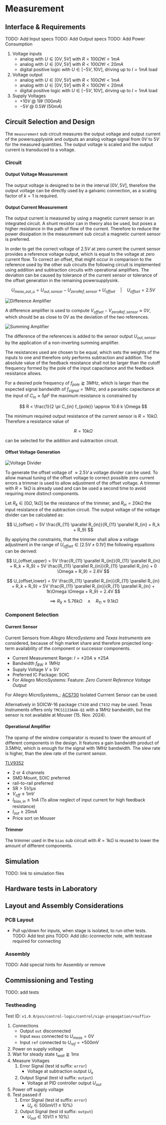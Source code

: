 # Measurement

## Interface & Requirements

TODO: Add Input specs
TODO: Add Output specs
TODO: Add Power Consumption

1. Voltage inputs
    - analog with $U \in [0V, 5V]$ with $R < 100 \Omega \forall I < 1mA$
    - analog with $U \in [0V, 5V]$ with $R < 100 \Omega \forall I < 20mA$
    - digital positive logic with $U \in [-5V, 10V]$, driving up to $I = 1 mA$
    load
2. Voltage output
    - analog with $U \in [0V, 5V]$ with $R < 100 \Omega \forall I < 1mA$
    - analog with $U \in [0V, 5V]$ with $R < 100 \Omega \forall I < 20mA$
    - digital positive logic with $U \in [-5V, 10V]$, driving up to $I = 1 mA$
    load
3. Supply Voltages
    - $+10V$ @ $1W$ ($100mA$)
    - $-5V$ @ $0.5W$ ($50mA$)

## Circuit Selection and Design

The `measurement` sub circuit measures the output voltage and output current of
the powersupplysink and outputs an analog voltage signal from $0V$ to $5V$ for
the measured quantities.
The output voltage is scaled and the output current is transduced to a voltage.

### Circuit

#### Output Voltage Measurement

The output voltage is designed to be in the interval $[0V, 5V]$, therefore the
output voltage can be directly used by a galvanic connection, as a scaling
factor of $k = 1$ is required.

#### Output Current Measurement

The output current is measured by using a magnetic current sensor in an
integrated circuit. A shunt resistor can in theory also be used, but poses a
higher resistance in the path of flow of the current. Therefore to reduce the
power dissipation in the measurement sub circuit a magnetic current sensor is
preferred.

In order to get the correct voltage of $2.5V$ at zero current the current
sensor provides a reference voltage output, which is equal to the voltage at
zero current flow. To correct an offset, that might occur in comparison to the
reference used by the other sub circuits the following circuit is implemented
using addition and subtraction circuits with operational amplifiers. The
deviation can be caused by tolerance of the current sensor or tolerance of the
offset generation in the remaining powersupplysink.

$$ U_{meas\_out\_u} = U_{out,sensor} - U_{zeroRef,sensor} + U_{offset} \quad
\vert \quad U_{offset} = 2.5V $$

![Difference Amplifier](./opamp_subtraction.png)

A difference amplifier is used to compute $V_{offset} - V_{zeroRef,sensor}
\approx 0V$, which should be as close to $0V$ as the deviation of the two
references.

![Summing Amplifier](./opamp_addition.png)

The difference of the references is added to the sensor output $U_{out,sensor}$
by the application of a non-inverting summing amplifier.

The resistances used are chosen to be equal, which sets the weights of the
inputs to one and therefore only performs subtraction and addition.
The absolute value of the feedback resistance shall not be larger than the
cutoff frequency formed by the pole of the input capacitance and the feedback
resistance allows.

For a desired pole frequency of $f_{pole} \gtrapprox 3MHz$, which is larger
than the expected signal bandwidth of $f_{signal} = 1MHz$, and a parasitic
capacitance at the input of $C_{in} \approx 5pF$ the maximum resistance is
constrained by

$$ R < \frac{1}{2 \pi C_{in} f_{pole}} \approx 10.6 k \Omega $$

The minimum required output resistance of the current sensor is $R = 10 k
\Omega$. Therefore a resistance value of

$$ R = 10 k \Omega $$

can be selected for the addition and subtraction circuit.

#### Offset Voltage Generation

![Voltage Divider](./voltage_divider.png)

To generate the offset voltage of $\approx 2.5V$ a voltage divider can be used.
To allow manual tuning of the offset voltage to correct possible zero current
errors a trimmer is used to allow adjustment of the offset voltage.
A trimmer with $R = 1 k \Omega$ is already used and can be used a second time
to avoid requiring more distinct components.

Let $R_k \in [0 \Omega, 1k \Omega]$ be the resistance of the trimmer, and
$R_{in} = 20k \Omega$ the input resistance of the subtraction circuit. The
output voltage of the voltage divider can be calculated as:

$$ U_{offset}
= 5V \frac{R_{11} \parallel R_{in}}{R_{11} \parallel R_{in} + R_k + R_9} $$

By applying the constraints, that the trimmer shall allow a voltage adjustment
in the range of $U_{offset} \in [2.5V \pm 0.1V]$ the following equations can be
derived:

$$ U_{offset,upper}
= 5V \frac{R_{11} \parallel R_{in}}{R_{11} \parallel R_{in} + R_k + R_9}
= 5V \frac{R_{11} \parallel R_{in}}{R_{11} \parallel R_{in} + 0 \Omega + R_9}
= 2.6V
$$

$$ U_{offset,lower}
= 5V \frac{R_{11} \parallel R_{in}}{R_{11} \parallel R_{in} + R_k + R_9}
= 5V \frac{R_{11} \parallel R_{in}}{R_{11} \parallel R_{in} + 1k\Omega \Omega +
R_9} = 2.4V
$$

$$ \implies R_{9} \approx 5.76 k \Omega \quad \land \quad R_{11} \approx 9.1 k
\Omega $$

### Component Selection

#### Current Sensor

Current Sensors from _Allegro MicroSystems_ and _Texas Instruments_ are
considered, because of high market share and therefore projected long-term
availability of the component or successor components.

- Current Measurement Range: $I = \pm 20A \lor \pm 25A$
- Bandwidth $f_{BW} \geq 1 MHz$
- Supply Voltage $V \geq 5V$
- Preferred IC Package: SOIC
- For Allegro MicroSystems: Feature: _Zero Current Reference Voltage Output_

For Allegro MicroSystems_: [ACS730] Isolated Currrent Sensor can be used.

Alternatively in SOICW-16 package `CT430` and `CT432` may be used.
Texas Instruments offers only `TMCS1133A4A-Q1` with a $1MHz$ bandwidth, but the
sensor is not available at Mouser (15. Nov. 2024).

[ACS730]: https://mou.sr/3YOkQ98

#### Operational Amplifier

The opamp of the window comparator is reused to lower the amount of different
components in the design. It features a gain bandwidth product of $3.5MHz$,
which is enough for the signal with $1MHz$ bandwidth.
The slew rate is higher, than the slew rate of the current sensor.

[TLV9352](https://mou.sr/3BJsKZm)

- 2 or 4 channels
- SMD Mount, SOIC preferred
- rail-to-rail preferred
- $\text{SR} > 5V / \mu s$
- $V_{off} \leq 1mV$
- $I_{bias, in} \leq 1nA$ (To allow neglect of input current for high feedback resistance)
- $I_{out} \geq 20mA$
- Price sort on Mouser

#### Trimmer

The trimmer used in the `bias` sub circuit with $R=1k\Omega$ is reused to lower
the amount of different components.

## Simulation

TODO: link to simulation files

## Hardware tests in Laboratory

## Layout and Assembly Considerations

### PCB Layout

- Pull up/down for inputs, when stage is isolated, to run other tests.
TODO: Add test pins
TODO: Add (dic-)connector note, with testcase required for connecting

### Assembly

TODO: Add special hints for Assembly or remove

## Commissioning and Testing

TODO: add tests

### Testheading

Test ID: `v1.0.0/pss/control-logic/control/sign-propagation/<suffix>`

1. Connections
    - Output `out` disconnected
    - Input `meas` connected to $U_{meas} = 0V$
    - Input `ref` connected to $U_{ref} = +500mV$
2. Power on supply voltage
3. Wait for steady state $t_{wait} \gtrapprox 1ms$
4. Measure Voltages
    1. Error Signal (test id suffix: `error`)
        - Voltage at subtraction output $U_{e}$
    2. Output Signal (test id suffix: `output`)
        - Voltage at PID controller output $U_{out}$
5. Power off supply voltage
6. Test passed if
    1. Error Signal (test id suffix: `error`)
        - $U_{e} \in 500mV (1 \pm 10\%)$
    2. Output Signal (test id suffix: `output`)
        - $U_{out} \in 10V (1 \pm 10\%)$
